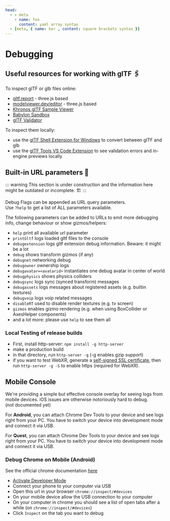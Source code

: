 ```yaml
---
head:
  - - meta
    - name: foo
      content: yaml array syntax
  - [meta, { name: bar , content: square brackets syntax }]
---
```


# Debugging

## Useful resources for working with glTF 🖇

To inspect glTF or glb files online:
- [gltf.report](https://gltf.report/) - three.js based
- [modelviewer.dev/editor](https://modelviewer.dev/editor) - three.js based
- [Khronos glTF Sample Viewer](https://github.khronos.org/glTF-Sample-Viewer-Release/)
- [Babylon Sandbox](https://sandbox.babylonjs.com/)
- [glTF Validator](https://github.khronos.org/glTF-Validator/)

To inspect them locally:
- use the [glTF Shell Extension for Windows](https://apps.microsoft.com/store/detail/gltf-shell-extensions/9NPGVJ9N57MV?hl=en-us&gl=US) to convert between glTF and glb
- use the [glTF Tools VS Code Extension](https://marketplace.visualstudio.com/items?itemName=cesium.gltf-vscode) to see validation errors and in-engine previews locally


## Built-in URL parameters 🔖

::: warning
This section is under construction and the information here might be outdated or incomplete. 🏗️
:::

Debug Flags can be appended as URL query parameters.  
Use ``?help`` to get a list of ALL parameters available.  

The following parameters can be added to URLs to emit more debugging info, change behaviour or show gizmos/helpers: 

- ``help`` print all available url parameter
- ``printGltf`` logs loaded gltf files to the console
- ``debugextension`` logs gltf extension debug information. Beware: it might be a lot
- ``debug`` shows transform gizmos (if any)
- ``debugnet`` networking debug
- ``debugowner`` ownership logs
- ``debugavatar=<avatarid>`` instantiates one debug avatar in center of world
- ``debugphysics`` shows physics colliders
- ``debugsync`` logs sync (synced transform) messages
- ``debugassets`` logs messages about registered assets (e.g. builtin textures)
- ``debugvoip`` logs voip related messages
- ``disableRT`` used to disable render textures (e.g. tv screen)
- ``gizmos`` enables gizmo rendering (e.g. when using BoxCollider or AxesHelper components)
- and a lot more: please use ``help`` to see them all

### Local Testing of release builds
- First, install http-server: `npm install -g http-server` 
- make a production build
- in that directory, run `http-server -g` (-g enables gzip support)
- if you want to test WebXR, generate a [self-signed SSL certificate](https://stackoverflow.com/a/35231213), then run `http-server -g -S` to enable https (required for WebXR).

## Mobile Console 

We're providing a simple but effective console overlay for seeing logs from mobile devices. iOS issues are otherwise notoriously hard to debug.  
(not documented yet) 

For **Android**, you can attach Chrome Dev Tools to your device and see logs right from your PC. You have to switch your device into development mode and connect it via USB.  

For **Quest**, you can attach Chrome Dev Tools to your device and see logs right from your PC. You have to switch your device into development mode and connect it via USB.  

### Debug Chrome on Mobile (Android)
See the official chrome documentation [here](https://developer.chrome.com/docs/devtools/remote-debugging/)
- [Activate Developer Mode](https://developer.android.com/studio/debug/dev-options)
- Connect your phone to your computer via USB
- Open this url in your browser ``chrome://inspect/#devices``
- On your mobile device allow the USB connection to your computer
- On your computer in chrome you should see a list of open tabs after a while (on ``chrome://inspect/#devices``)
- Click ``Inspect`` on the tab you want to debug
